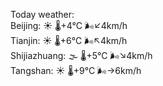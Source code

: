Today weather:  
Beijing: ☀️ 🌡️+4°C 🌬️↙4km/h  
Tianjin: ☀️ 🌡️+6°C 🌬️↖4km/h  
Shijiazhuang: 🌫  🌡️+5°C 🌬️↘4km/h  
Tangshan: ☀️ 🌡️+9°C 🌬️→6km/h  
